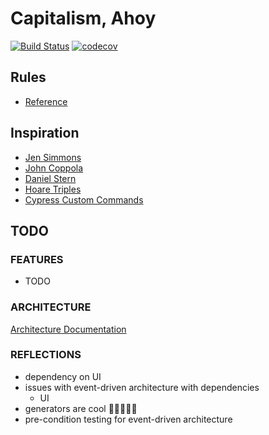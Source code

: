 # Capitalism, Ahoy

[![Build Status](https://travis-ci.com/eginwong/capitalism-ahoy.svg?branch=master)](https://travis-ci.com/eginwong/capitalism-ahoy)
[![codecov](https://codecov.io/gh/eginwong/capitalism-ahoy/branch/master/graph/badge.svg)](https://codecov.io/gh/eginwong/capitalism-ahoy)

## Rules

- [Reference](https://www.hasbro.com/common/instruct/00009.pdf)

## Inspiration

- [Jen Simmons](https://codepen.io/jensimmons/pen/qRGRjO)
- [John Coppola](https://codepen.io/johnnycopes/pen/yzQyMp)
- [Daniel Stern](https://github.com/danielstern/science/blob/master/monopoly.json)
- [Hoare Triples](https://en.wikipedia.org/wiki/Hoare_logic)
- [Cypress Custom Commands](https://docs.cypress.io/api/cypress-api/custom-commands.html#Arguments)

## TODO

### FEATURES

- TODO

### ARCHITECTURE

[Architecture Documentation](./Architecture.md)

### REFLECTIONS

- dependency on UI
- issues with event-driven architecture with dependencies
  - UI
- generators are cool 🧐🧐🧐🧐🧐
- pre-condition testing for event-driven architecture

